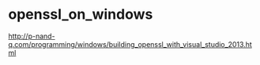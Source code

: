 # openssl_on_windows
http://p-nand-q.com/programming/windows/building_openssl_with_visual_studio_2013.html
